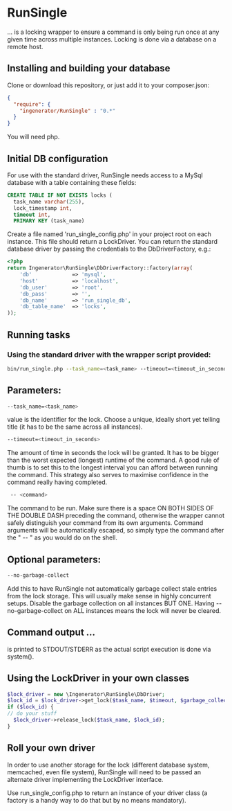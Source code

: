 # RunSingle

... is a locking wrapper to ensure a command is only being run once at any given time
across multiple instances.
Locking is done via a database on a remote host.

## Installing and building your database

Clone or download this repository, or just add it to your composer.json:

```json
{
  "require": {
    "ingenerator/RunSingle" : "0.*"
  }
}
```

You will need php.

## Initial DB configuration
For use with the standard driver, RunSingle needs access to a MySql database
with a table containing these fields:

```sql
CREATE TABLE IF NOT EXISTS locks (
  task_name varchar(255),
  lock_timestamp int,
  timeout int,
  PRIMARY KEY (task_name)
```

Create a file named 'run_single_config.php' in your project root on each instance.
This file should return a LockDriver. You can return the standard database driver 
by passing the credentials to the DbDriverFactory, e.g.:

```php
<?php
return Ingenerator\RunSingle\DbDriverFactory::factory(array(
    'db'             => 'mysql',
    'host'           => 'localhost',
    'db_user'        => 'root',
    'db_pass'        => '',
    'db_name'        => 'run_single_db',
    'db_table_name'  => 'locks',
));
```

## Running tasks

### Using the standard driver with the wrapper script provided:
```bash
bin/run_single.php --task_name=<task_name> --timeout=<timeout_in_seconds> -- <command>
```

## Parameters:
```bash
--task_name=<task_name>
```
value is the identifier for the lock.
Choose a unique, ideally short yet telling title (it has to be the same across all instances).

```bash
--timeout=<timeout_in_seconds>
```
The amount of time in seconds the lock will be granted.
It has to be bigger than the worst expected (longest) runtime of the command.
A good rule of thumb is to set this to the longest interval you can afford between running the command.
This strategy also serves to maximise confidence in the command really having completed.

```bash
 -- <command>
```
The command to be run. Make sure there is a space ON BOTH SIDES OF THE DOUBLE DASH preceding the command,
otherwise the wrapper cannot safely distinguish your command from its own arguments.
Command arguments will be automatically escaped, so simply type the command after the " -- " as you would do on the shell.

## Optional parameters:
```bash
--no-garbage-collect
```
Add this to have RunSingle not automatically garbage collect stale entries
from the lock storage.
This will usually make sense in highly concurrent setups.
Disable the garbage collection on all instances BUT ONE.
Having --no-garbage-collect on ALL instances means the lock will never be cleared.

## Command output ...
is printed to STDOUT/STDERR as the actual script execution is done via system().

## Using the LockDriver in your own classes

```php
$lock_driver = new \Ingenerator\RunSingle\DbDriver;
$lock_id = $lock_driver->get_lock($task_name, $timeout, $garbage_collect);
if ($lock_id) {
// do your stuff
  $lock_driver->release_lock($task_name, $lock_id);
}
```

## Roll your own driver
In order to use another storage for the lock (different database system, memcached,
even file system), RunSingle will need to be passed an alternate driver
implementing the LockDriver interface.

Use run_single_config.php to return an instance of your driver
class (a factory is a handy way to do that but by no means mandatory).
